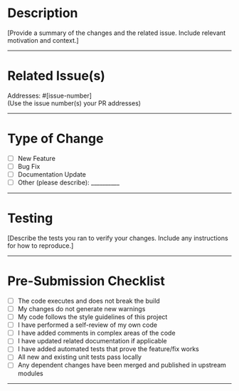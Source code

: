 # Description

[Provide a summary of the changes and the related issue. Include relevant motivation and context.]

---

# Related Issue(s)

Addresses: #[issue-number]  
(Use the issue number(s) your PR addresses)

---

# Type of Change

- [ ] New Feature  
- [ ] Bug Fix  
- [ ] Documentation Update  
- [ ] Other (please describe): __________

---

# Testing

[Describe the tests you ran to verify your changes. Include any instructions for how to reproduce.]

---

# Pre-Submission Checklist

- [ ] The code executes and does not break the build  
- [ ] My changes do not generate new warnings  
- [ ] My code follows the style guidelines of this project  
- [ ] I have performed a self-review of my own code  
- [ ] I have added comments in complex areas of the code  
- [ ] I have updated related documentation if applicable  
- [ ] I have added automated tests that prove the feature/fix works  
- [ ] All new and existing unit tests pass locally  
- [ ] Any dependent changes have been merged and published in upstream modules

---


